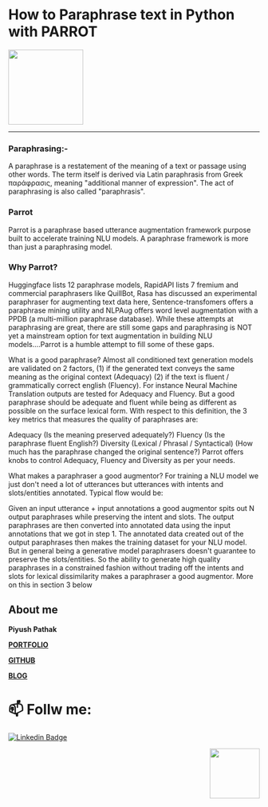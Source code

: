 # **How to Paraphrase text in Python with PARROT**


<a href="https://github.com/PrithivirajDamodaran/Parrot"><img width="150" src="https://github.com/PrithivirajDamodaran/Parrot/raw/main/images/Logo.png"></a>

---

### Paraphrasing:- 
A paraphrase is a restatement of the meaning of a text or passage using other words. The term itself is derived via Latin paraphrasis from Greek παράφρασις, meaning "additional manner of expression". The act of paraphrasing is also called "paraphrasis".


### Parrot
Parrot is a paraphrase based utterance augmentation framework purpose built to accelerate training NLU models. A paraphrase framework is more than just a paraphrasing model.

### Why Parrot?
Huggingface lists 12 paraphrase models, RapidAPI lists 7 fremium and commercial paraphrasers like QuillBot, Rasa has discussed an experimental paraphraser for augmenting text data here, Sentence-transfomers offers a paraphrase mining utility and NLPAug offers word level augmentation with a PPDB (a multi-million paraphrase database). While these attempts at paraphrasing are great, there are still some gaps and paraphrasing is NOT yet a mainstream option for text augmentation in building NLU models....Parrot is a humble attempt to fill some of these gaps.

What is a good paraphrase? Almost all conditioned text generation models are validated on 2 factors, (1) if the generated text conveys the same meaning as the original context (Adequacy) (2) if the text is fluent / grammatically correct english (Fluency). For instance Neural Machine Translation outputs are tested for Adequacy and Fluency. But a good paraphrase should be adequate and fluent while being as different as possible on the surface lexical form. With respect to this definition, the 3 key metrics that measures the quality of paraphrases are:

Adequacy (Is the meaning preserved adequately?)
Fluency (Is the paraphrase fluent English?)
Diversity (Lexical / Phrasal / Syntactical) (How much has the paraphrase changed the original sentence?)
Parrot offers knobs to control Adequacy, Fluency and Diversity as per your needs.

What makes a paraphraser a good augmentor? For training a NLU model we just don't need a lot of utterances but utterances with intents and slots/entities annotated. Typical flow would be:

Given an input utterance + input annotations a good augmentor spits out N output paraphrases while preserving the intent and slots.
The output paraphrases are then converted into annotated data using the input annotations that we got in step 1.
The annotated data created out of the output paraphrases then makes the training dataset for your NLU model.
But in general being a generative model paraphrasers doesn't guarantee to preserve the slots/entities. So the ability to generate high quality paraphrases in a constrained fashion without trading off the intents and slots for lexical dissimilarity makes a paraphraser a good augmentor. More on this in section 3 below


## About me

**Piyush Pathak**

[**PORTFOLIO**](https://anirudhrapathak3.wixsite.com/piyush)

[**GITHUB**](https://github.com/piyushpathak03)

[**BLOG**](https://medium.com/@piyushpathak03)


# 📫 Follw me: 

[![Linkedin Badge](https://img.shields.io/badge/-PiyushPathak-blue?style=flat-square&logo=Linkedin&logoColor=white&link=https://www.linkedin.com/in/piyushpathak03/)](https://www.linkedin.com/in/piyushpathak03/)

<p  align="right"><img height="100" src = "https://media.giphy.com/media/l3URDstnIjBNY7rwLB/giphy.gif"></p>
